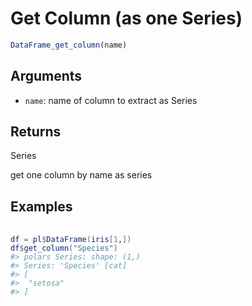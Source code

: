 # Get Column (as one Series)

```r
DataFrame_get_column(name)
```

## Arguments

- `name`: name of column to extract as Series

## Returns

Series

get one column by name as series

## Examples

<pre class='r-example'> <code> <span class='r-in'><span></span></span>
<span class='r-in'><span><span class='va'>df</span> <span class='op'>=</span> <span class='va'>pl</span><span class='op'>$</span><span class='fu'>DataFrame</span><span class='op'>(</span><span class='va'>iris</span><span class='op'>[</span><span class='fl'>1</span>,<span class='op'>]</span><span class='op'>)</span></span></span>
<span class='r-in'><span><span class='va'>df</span><span class='op'>$</span><span class='fu'>get_column</span><span class='op'>(</span><span class='st'>"Species"</span><span class='op'>)</span></span></span>
<span class='r-out co'><span class='r-pr'>#&gt;</span> polars Series: shape: (1,)</span>
<span class='r-out co'><span class='r-pr'>#&gt;</span> Series: 'Species' [cat]</span>
<span class='r-out co'><span class='r-pr'>#&gt;</span> [</span>
<span class='r-out co'><span class='r-pr'>#&gt;</span> 	"setosa"</span>
<span class='r-out co'><span class='r-pr'>#&gt;</span> ]</span>
 </code></pre>